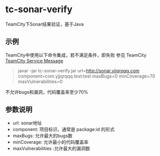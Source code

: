 # tc-sonar-verify
TeamCity下Sonar结果验证，基于Java

## 示例
TeamCity中使用以下命令集成，若不满足条件，即失败
参见 TeamCity [TeamCity Service Message](https://confluence.jetbrains.com/display/TCD9/Build+Script+Interaction+with+TeamCity?&_ga=2.40264418.1506726782.1573278037-1889108018.1569807688#BuildScriptInteractionwithTeamCity-reportingMessagesForBuildLogReportingMessagesForBuildLog)
>javar -jar tc-sonar-verify.jar url=http://sonar.yjjqrqqq.com  component=com.yjjqrqqq.test:test  maxBugs=0  minCoverage=70  maxVulnerabilities=0

不允许bugs和漏洞，代码覆盖率至少70%

## 参数说明
+ url: sonar地址 
+ component: 项目标识，通常是  package:id 的形式
+ maxBugs: 允许最大的bugs数
+ minCoverage: 允许最小的代码覆盖率
+ maxVulnerabilities :允许最大的漏洞数

